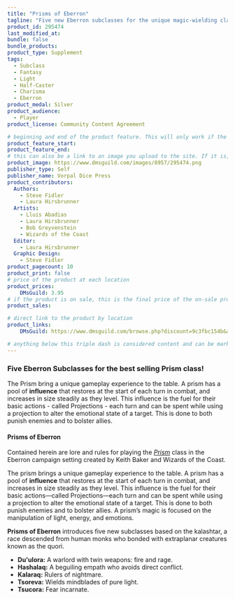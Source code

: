 ```yaml
---
title: "Prisms of Eberron"
tagline: "Five new Eberron subclasses for the unique magic-wielding class: the Prism!"
product_id: 295474
last_modified_at:
bundle: false
bundle_products:
product_type: Supplement
tags:
  - Subclass
  - Fantasy
  - Light
  - Half-Caster
  - Charisma
  - Eberron
product_medal: Silver
product_audience:
  - Player
product_license: Community Content Agreement

# beginning and end of the product feature. This will only work if the site is updated within several weeks of when the feature is supposed to happen. Making a new post counts as updating.
product_feature_start: 
product_feature_end: 
# this can also be a link to an image you upload to the site. If it is, it must start with a "/" or be a full link
product_image: https://www.dmsguild.com/images/8957/295474.png
publisher_type: Self
publisher_name: Vorpal Dice Press
product_contributors:
  Authors:
    - Steve Fidler
    - Laura Hirsbrunner
  Artists:
    - Lluis Abadias
    - Laura Hirsbrunner
    - Bob Greyvenstein
    - Wizards of the Coast
  Editor:
    - Laura Hirsbrunner
  Graphic Design:
    - Steve Fidler
product_pagecount: 10
product_print: false
# price of the product at each location
product_prices:
    DMsGuild: 3.95
# if the product is on sale, this is the final price of the on-sale product for each location that it is on sale. The sales % will be calculated and displayed based on the difference between product_prices and product_sales
product_sales:

# direct link to the product by location
product_links:
    DMsGuild: https://www.dmsguild.com/browse.php?discount=9c3fbc154b&affiliate_id=1713687

# anything below this triple dash is considered content and can be markup or html. It should be fully HTML compatible as long as your tags are formatted correctly.
---
```

### Five Eberron Subclasses for the best selling Prism class!
The Prism bring a unique gameplay experience to the table. A prism has a pool of **influence** that restores at the start of each turn in combat, and increases in size steadily as they level. This influence is the fuel for their basic actions - called Projections - each turn and can be spent while using a projection to alter the emotional state of a target. This is done to both punish enemies and to bolster allies.

#### Prisms of Eberron

Contained herein are lore and rules for playing the <a href="https://www.dmsguild.com/browse.php?discount=9c15029202&affiliate_id=1713687">*Prism*</a> class in the Eberron campaign setting created by Keith Baker and Wizards of the Coast.

The prism brings a unique gameplay experience to the table. A prism has a pool of **influence** that restores at the start of each turn in combat, and increases in size steadily as they level. This influence is the fuel for their basic actions—called Projections—each turn and can be spent while using a projection to alter the emotional state of a target. This is done to both punish enemies and to bolster allies. A prism’s magic is focused on the manipulation of light, energy, and emotions.

**Prisms of Eberron** introduces five new subclasses based on the kalashtar, a race descended from human monks who bonded with extraplanar creatures known as the quori.

- **Du'ulora:** A warlord with twin weapons: fire and rage.
- **Hashalaq:** A beguiling empath who avoids direct conflict.
- **Kalaraq:** Rulers of nightmare.
- **Tsoreva:** Wields mindblades of pure light.
- **Tsucora:** Fear incarnate.
